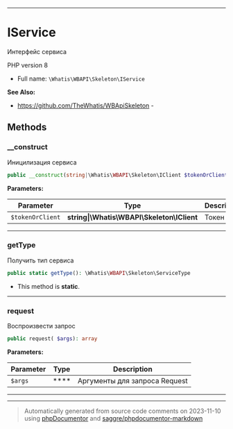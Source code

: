***

# IService

Интерфейс сервиса

PHP version 8

* Full name: `\Whatis\WBAPI\Skeleton\IService`

**See Also:**

* https://github.com/TheWhatis/WBApiSkeleton - 



## Methods


### __construct

Иницилизация сервиса

```php
public __construct(string|\Whatis\WBAPI\Skeleton\IClient $tokenOrClient): mixed
```








**Parameters:**

| Parameter | Type | Description |
|-----------|------|-------------|
| `$tokenOrClient` | **string&#124;\Whatis\WBAPI\Skeleton\IClient** | Токен |




***

### getType

Получить тип сервиса

```php
public static getType(): \Whatis\WBAPI\Skeleton\ServiceType
```



* This method is **static**.







***

### request

Воспроизвести запрос

```php
public request( $args): array
```








**Parameters:**

| Parameter | Type | Description |
|-----------|------|-------------|
| `$args` | **** | Аргументы для запроса Request |




***


***
> Automatically generated from source code comments on 2023-11-10 using [phpDocumentor](http://www.phpdoc.org/) and [saggre/phpdocumentor-markdown](https://github.com/Saggre/phpDocumentor-markdown)
